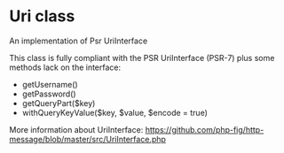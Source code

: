 # Uri class

An implementation of Psr UriInterface

This class is fully compliant with the PSR UriInterface (PSR-7) 
plus some methods lack on the interface:

- getUsername()
- getPassword()
- getQueryPart($key)
- withQueryKeyValue($key, $value, $encode = true)

More information about UriInterface:
https://github.com/php-fig/http-message/blob/master/src/UriInterface.php


